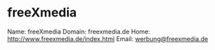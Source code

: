 
# freeXmedia

Name: freeXmedia
Domain: freexmedia.de
Home: http://www.freexmedia.de/index.html
Email: werbung@freexmedia.de
